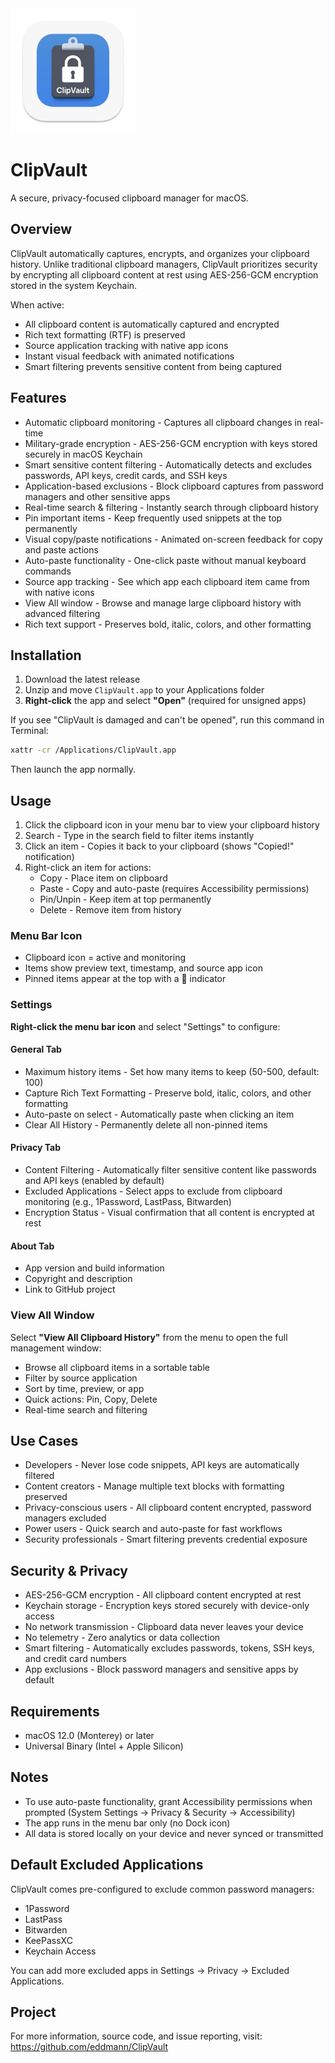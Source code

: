 <img src="site/logo.png" width="200">

# ClipVault

A secure, privacy-focused clipboard manager for macOS.

## Overview

ClipVault automatically captures, encrypts, and organizes your clipboard history. Unlike traditional clipboard managers, ClipVault prioritizes security by encrypting all clipboard content at rest using AES-256-GCM encryption stored in the system Keychain.

When active:

- All clipboard content is automatically captured and encrypted
- Rich text formatting (RTF) is preserved
- Source application tracking with native app icons
- Instant visual feedback with animated notifications
- Smart filtering prevents sensitive content from being captured

## Features

- Automatic clipboard monitoring - Captures all clipboard changes in real-time
- Military-grade encryption - AES-256-GCM encryption with keys stored securely in macOS Keychain
- Smart sensitive content filtering - Automatically detects and excludes passwords, API keys, credit cards, and SSH keys
- Application-based exclusions - Block clipboard captures from password managers and other sensitive apps
- Real-time search & filtering - Instantly search through clipboard history
- Pin important items - Keep frequently used snippets at the top permanently
- Visual copy/paste notifications - Animated on-screen feedback for copy and paste actions
- Auto-paste functionality - One-click paste without manual keyboard commands
- Source app tracking - See which app each clipboard item came from with native icons
- View All window - Browse and manage large clipboard history with advanced filtering
- Rich text support - Preserves bold, italic, colors, and other formatting

## Installation

1. Download the latest release
2. Unzip and move `ClipVault.app` to your Applications folder
3. **Right-click** the app and select **"Open"** (required for unsigned apps)

If you see "ClipVault is damaged and can't be opened", run this command in Terminal:

```bash
xattr -cr /Applications/ClipVault.app
```

Then launch the app normally.

## Usage

1. Click the clipboard icon in your menu bar to view your clipboard history
2. Search - Type in the search field to filter items instantly
3. Click an item - Copies it back to your clipboard (shows "Copied!" notification)
4. Right-click an item for actions:
   - Copy - Place item on clipboard
   - Paste - Copy and auto-paste (requires Accessibility permissions)
   - Pin/Unpin - Keep item at top permanently
   - Delete - Remove item from history

### Menu Bar Icon

- Clipboard icon = active and monitoring
- Items show preview text, timestamp, and source app icon
- Pinned items appear at the top with a 📌 indicator

### Settings

**Right-click the menu bar icon** and select "Settings" to configure:

#### General Tab

- Maximum history items - Set how many items to keep (50-500, default: 100)
- Capture Rich Text Formatting - Preserve bold, italic, colors, and other formatting
- Auto-paste on select - Automatically paste when clicking an item
- Clear All History - Permanently delete all non-pinned items

#### Privacy Tab

- Content Filtering - Automatically filter sensitive content like passwords and API keys (enabled by default)
- Excluded Applications - Select apps to exclude from clipboard monitoring (e.g., 1Password, LastPass, Bitwarden)
- Encryption Status - Visual confirmation that all content is encrypted at rest

#### About Tab

- App version and build information
- Copyright and description
- Link to GitHub project

### View All Window

Select **"View All Clipboard History"** from the menu to open the full management window:

- Browse all clipboard items in a sortable table
- Filter by source application
- Sort by time, preview, or app
- Quick actions: Pin, Copy, Delete
- Real-time search and filtering

## Use Cases

- Developers - Never lose code snippets, API keys are automatically filtered
- Content creators - Manage multiple text blocks with formatting preserved
- Privacy-conscious users - All clipboard content encrypted, password managers excluded
- Power users - Quick search and auto-paste for fast workflows
- Security professionals - Smart filtering prevents credential exposure

## Security & Privacy

- AES-256-GCM encryption - All clipboard content encrypted at rest
- Keychain storage - Encryption keys stored securely with device-only access
- No network transmission - Clipboard data never leaves your device
- No telemetry - Zero analytics or data collection
- Smart filtering - Automatically excludes passwords, tokens, SSH keys, and credit card numbers
- App exclusions - Block password managers and sensitive apps by default

## Requirements

- macOS 12.0 (Monterey) or later
- Universal Binary (Intel + Apple Silicon)

## Notes

- To use auto-paste functionality, grant Accessibility permissions when prompted (System Settings → Privacy & Security → Accessibility)
- The app runs in the menu bar only (no Dock icon)
- All data is stored locally on your device and never synced or transmitted

## Default Excluded Applications

ClipVault comes pre-configured to exclude common password managers:

- 1Password
- LastPass
- Bitwarden
- KeePassXC
- Keychain Access

You can add more excluded apps in Settings → Privacy → Excluded Applications.

## Project

For more information, source code, and issue reporting, visit:
https://github.com/eddmann/ClipVault
